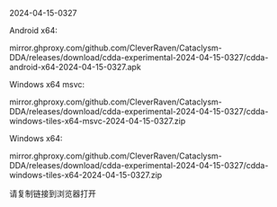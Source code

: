 2024-04-15-0327

Android x64:

mirror.ghproxy.com/github.com/CleverRaven/Cataclysm-DDA/releases/download/cdda-experimental-2024-04-15-0327/cdda-android-x64-2024-04-15-0327.apk

Windows x64 msvc:

mirror.ghproxy.com/github.com/CleverRaven/Cataclysm-DDA/releases/download/cdda-experimental-2024-04-15-0327/cdda-windows-tiles-x64-msvc-2024-04-15-0327.zip

Windows x64:

mirror.ghproxy.com/github.com/CleverRaven/Cataclysm-DDA/releases/download/cdda-experimental-2024-04-15-0327/cdda-windows-tiles-x64-2024-04-15-0327.zip

请复制链接到浏览器打开

